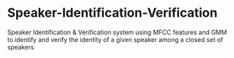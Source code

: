 # Speaker-Identification-Verification
Speaker Identification &amp; Verification system using MFCC features and GMM to identify and verify the identity of a given speaker among a closed set of speakers
